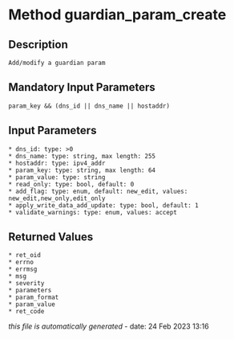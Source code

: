 # Method guardian_param_create

## Description
	Add/modify a guardian param

## Mandatory Input Parameters
	param_key && (dns_id || dns_name || hostaddr)

## Input Parameters
	* dns_id: type: >0
	* dns_name: type: string, max length: 255
	* hostaddr: type: ipv4_addr
	* param_key: type: string, max length: 64
	* param_value: type: string
	* read_only: type: bool, default: 0
	* add_flag: type: enum, default: new_edit, values: new_edit,new_only,edit_only
	* apply_write_data_add_update: type: bool, default: 1
	* validate_warnings: type: enum, values: accept

## Returned Values
	* ret_oid
	* errno
	* errmsg
	* msg
	* severity
	* parameters
	* param_format
	* param_value
	* ret_code


*this file is automatically generated* - date: 24 Feb 2023 13:16